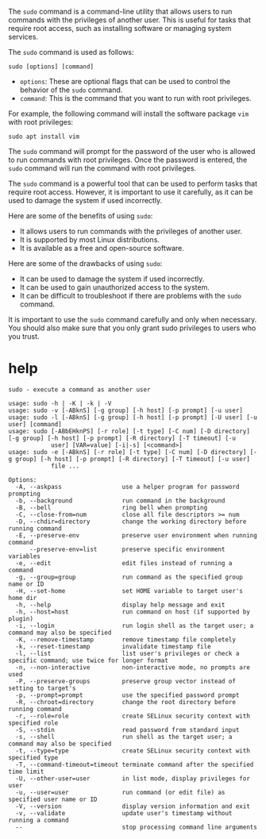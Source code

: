 The `sudo` command is a command-line utility that allows users to run commands with the privileges of another user. This is useful for tasks that require root access, such as installing software or managing system services.

The `sudo` command is used as follows:

```
sudo [options] [command]
```

* `options`: These are optional flags that can be used to control the behavior of the `sudo` command.
* `command`: This is the command that you want to run with root privileges.

For example, the following command will install the software package `vim` with root privileges:

```
sudo apt install vim
```

The `sudo` command will prompt for the password of the user who is allowed to run commands with root privileges. Once the password is entered, the `sudo` command will run the command with root privileges.

The `sudo` command is a powerful tool that can be used to perform tasks that require root access. However, it is important to use it carefully, as it can be used to damage the system if used incorrectly.

Here are some of the benefits of using `sudo`:

* It allows users to run commands with the privileges of another user.
* It is supported by most Linux distributions.
* It is available as a free and open-source software.

Here are some of the drawbacks of using `sudo`:

* It can be used to damage the system if used incorrectly.
* It can be used to gain unauthorized access to the system.
* It can be difficult to troubleshoot if there are problems with the `sudo` command.

It is important to use the `sudo` command carefully and only when necessary. You should also make sure that you only grant sudo privileges to users who you trust.

# help 

```
sudo - execute a command as another user

usage: sudo -h | -K | -k | -V
usage: sudo -v [-ABknS] [-g group] [-h host] [-p prompt] [-u user]
usage: sudo -l [-ABknS] [-g group] [-h host] [-p prompt] [-U user] [-u user] [command]
usage: sudo [-ABbEHknPS] [-r role] [-t type] [-C num] [-D directory] [-g group] [-h host] [-p prompt] [-R directory] [-T timeout] [-u
            user] [VAR=value] [-i|-s] [<command>]
usage: sudo -e [-ABknS] [-r role] [-t type] [-C num] [-D directory] [-g group] [-h host] [-p prompt] [-R directory] [-T timeout] [-u user]
            file ...

Options:
  -A, --askpass                 use a helper program for password prompting
  -b, --background              run command in the background
  -B, --bell                    ring bell when prompting
  -C, --close-from=num          close all file descriptors >= num
  -D, --chdir=directory         change the working directory before running command
  -E, --preserve-env            preserve user environment when running command
      --preserve-env=list       preserve specific environment variables
  -e, --edit                    edit files instead of running a command
  -g, --group=group             run command as the specified group name or ID
  -H, --set-home                set HOME variable to target user's home dir
  -h, --help                    display help message and exit
  -h, --host=host               run command on host (if supported by plugin)
  -i, --login                   run login shell as the target user; a command may also be specified
  -K, --remove-timestamp        remove timestamp file completely
  -k, --reset-timestamp         invalidate timestamp file
  -l, --list                    list user's privileges or check a specific command; use twice for longer format
  -n, --non-interactive         non-interactive mode, no prompts are used
  -P, --preserve-groups         preserve group vector instead of setting to target's
  -p, --prompt=prompt           use the specified password prompt
  -R, --chroot=directory        change the root directory before running command
  -r, --role=role               create SELinux security context with specified role
  -S, --stdin                   read password from standard input
  -s, --shell                   run shell as the target user; a command may also be specified
  -t, --type=type               create SELinux security context with specified type
  -T, --command-timeout=timeout terminate command after the specified time limit
  -U, --other-user=user         in list mode, display privileges for user
  -u, --user=user               run command (or edit file) as specified user name or ID
  -V, --version                 display version information and exit
  -v, --validate                update user's timestamp without running a command
  --                            stop processing command line arguments
```

